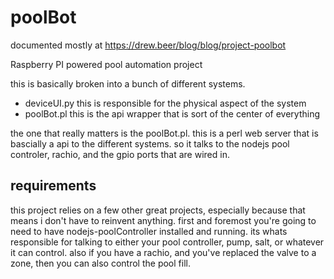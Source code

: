 poolBot
======

documented mostly at https://drew.beer/blog/blog/project-poolbot

Raspberry PI powered pool automation project

this is basically broken into a bunch of different systems.

- deviceUI.py this is responsible for the physical aspect of the system
- poolBot.pl this is the api wrapper that is sort of the center of everything

the one that really matters is the poolBot.pl. this is a perl web server that is bascially a api to the different systems. so it talks to the nodejs pool controler, rachio, and the gpio ports that are wired in.

## requirements
this project relies on a few other great projects, especially because that means i don't have to reinvent anything. first and foremost you're going to need
to have nodejs-poolController installed and running. its whats responsible for talking to either your pool controller, pump, salt, or whatever it can control.
also if you have a rachio, and you've replaced the valve to a zone, then you can also control the pool fill.


